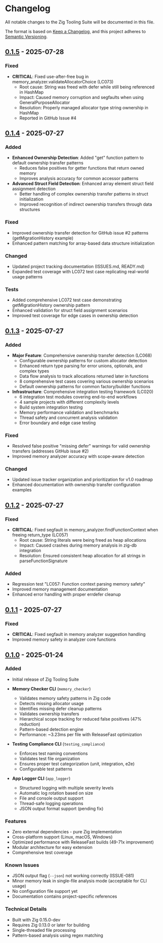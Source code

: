 # Changelog

All notable changes to the Zig Tooling Suite will be documented in this file.

The format is based on [Keep a Changelog](https://keepachangelog.com/en/1.0.0/),
and this project adheres to [Semantic Versioning](https://semver.org/spec/v2.0.0.html).

## [0.1.5] - 2025-07-28

### Fixed
- **CRITICAL**: Fixed use-after-free bug in memory_analyzer.validateAllocatorChoice (LC073)
  - Root cause: String was freed with defer while still being referenced in HashMap
  - Impact: Caused memory corruption and segfaults when using GeneralPurposeAllocator
  - Resolution: Properly managed allocator type string ownership in HashMap
  - Reported in GitHub Issue #4

## [0.1.4] - 2025-07-27

### Added
- **Enhanced Ownership Detection**: Added "get" function pattern to default ownership transfer patterns
  - Reduces false positives for getter functions that return owned memory
  - Improves analysis accuracy for common accessor patterns
- **Advanced Struct Field Detection**: Enhanced array element struct field assignment detection
  - Better handling of complex ownership transfer patterns in struct initialization
  - Improved recognition of indirect ownership transfers through data structures

### Fixed
- Improved ownership transfer detection for GitHub issue #2 patterns (getMigrationHistory example)
- Enhanced pattern matching for array-based data structure initialization

### Changed
- Updated project tracking documentation (ISSUES.md, READY.md)
- Expanded test coverage with LC072 test case replicating real-world usage patterns

### Tests
- Added comprehensive LC072 test case demonstrating getMigrationHistory ownership pattern
- Enhanced validation for struct field assignment scenarios
- Improved test coverage for edge cases in ownership detection

## [0.1.3] - 2025-07-27

### Added
- **Major Feature**: Comprehensive ownership transfer detection (LC068)
  - Configurable ownership patterns for custom allocator detection
  - Enhanced return type parsing for error unions, optionals, and complex types
  - Data flow analysis to track allocations returned later in functions
  - 8 comprehensive test cases covering various ownership scenarios
  - Default ownership patterns for common factory/builder functions
- **Infrastructure**: Comprehensive integration testing framework (LC020)
  - 6 integration test modules covering end-to-end workflows
  - 4 sample projects with different complexity levels
  - Build system integration testing
  - Memory performance validation and benchmarks
  - Thread safety and concurrent analysis validation
  - Error boundary and edge case testing

### Fixed
- Resolved false positive "missing defer" warnings for valid ownership transfers (addresses GitHub issue #2)
- Improved memory analyzer accuracy with scope-aware detection

### Changed
- Updated issue tracker organization and prioritization for v1.0 roadmap
- Enhanced documentation with ownership transfer configuration examples

## [0.1.2] - 2025-07-27

### Fixed
- **CRITICAL**: Fixed segfault in memory_analyzer.findFunctionContext when freeing return_type (LC057)
  - Root cause: String literals were being freed as heap allocations
  - Impact: Caused crashes during memory analysis in zig-db integration
  - Resolution: Ensured consistent heap allocation for all strings in parseFunctionSignature

### Added
- Regression test "LC057: Function context parsing memory safety"
- Improved memory management documentation
- Enhanced error handling with proper errdefer cleanup

## [0.1.1] - 2025-07-27

### Fixed
- **CRITICAL**: Fixed segfault in memory analyzer suggestion handling
- Improved memory safety in analyzer core functions

## [0.1.0] - 2025-01-24

### Added
- Initial release of Zig Tooling Suite
- **Memory Checker CLI** (`memory_checker`)
  - Validates memory safety patterns in Zig code
  - Detects missing allocator usage
  - Identifies missing defer cleanup patterns
  - Validates ownership transfers
  - Hierarchical scope tracking for reduced false positives (47% reduction)
  - Pattern-based detection engine
  - Performance: ~3.23ms per file with ReleaseFast optimization
  
- **Testing Compliance CLI** (`testing_compliance`)
  - Enforces test naming conventions
  - Validates test file organization
  - Ensures proper test categorization (unit, integration, e2e)
  - Configurable test patterns
  
- **App Logger CLI** (`app_logger`)
  - Structured logging with multiple severity levels
  - Automatic log rotation based on size
  - File and console output support
  - Thread-safe logging operations
  - JSON output format support (pending fix)

### Features
- Zero external dependencies - pure Zig implementation
- Cross-platform support (Linux, macOS, Windows)
- Optimized performance with ReleaseFast builds (49-71x improvement)
- Modular architecture for easy extension
- Comprehensive test coverage

### Known Issues
- JSON output flag (`--json`) not working correctly (ISSUE-081)
- Minor memory leak in single-file analysis mode (acceptable for CLI usage)
- No configuration file support yet
- Documentation contains project-specific references

### Technical Details
- Built with Zig 0.15.0-dev
- Requires Zig 0.13.0 or later for building
- Single-threaded file processing
- Pattern-based analysis using regex matching

[0.1.5]: https://github.com/scoomboot/zig-tooling/releases/tag/v0.1.5
[0.1.4]: https://github.com/scoomboot/zig-tooling/releases/tag/v0.1.4
[0.1.3]: https://github.com/scoomboot/zig-tooling/releases/tag/v0.1.3
[0.1.2]: https://github.com/scoomboot/zig-tooling/releases/tag/v0.1.2
[0.1.1]: https://github.com/scoomboot/zig-tooling/releases/tag/v0.1.1
[0.1.0]: https://github.com/scoomboot/zig-tooling/releases/tag/v0.1.0
